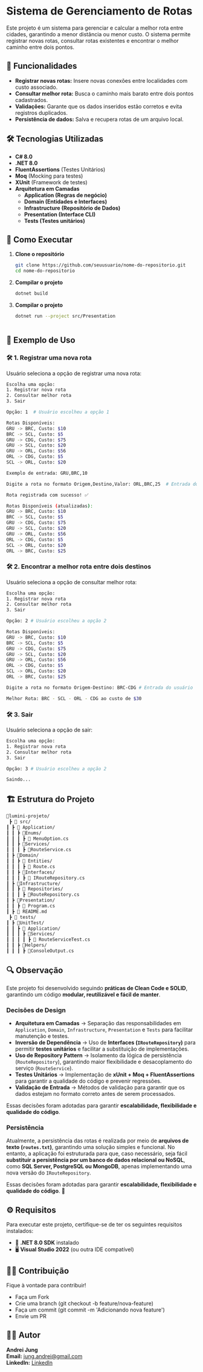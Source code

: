 # Sistema de Gerenciamento de Rotas

Este projeto é um sistema para gerenciar e calcular a melhor rota entre cidades, garantindo a menor distância ou menor custo. O sistema permite registrar novas rotas, consultar rotas existentes e encontrar o melhor caminho entre dois pontos.

## 📌 Funcionalidades

- **Registrar novas rotas:** Insere novas conexões entre localidades com custo associado.
- **Consultar melhor rota:** Busca o caminho mais barato entre dois pontos cadastrados.
- **Validações:** Garante que os dados inseridos estão corretos e evita registros duplicados.
- **Persistência de dados:** Salva e recupera rotas de um arquivo local.

## 🛠️ Tecnologias Utilizadas

- **C# 8.0**  
- **.NET 8.0**  
- **FluentAssertions** (Testes Unitários)  
- **Moq** (Mocking para testes)  
- **XUnit** (Framework de testes)
- **Arquitetura em Camadas**
    - **Application (Regras de negócio)**
    - **Domain (Entidades e Interfaces)**
    - **Infrastructure (Repositório de Dados)**
    - **Presentation (Interface CLI)**
    - **Tests (Testes unitários)**

## 🚀 Como Executar

1. **Clone o repositório**  
   ```sh
   git clone https://github.com/seuusuario/nome-do-repositorio.git
   cd nome-do-repositorio

2. **Compilar o projeto**
    ```sh
    dotnet build

3. **Compilar o projeto**
    ```sh
    dotnet run --project src/Presentation



## 📖 Exemplo de Uso

### 🛠️ **1. Registrar uma nova rota**
Usuário seleciona a opção de registrar uma nova rota:

```sh
Escolha uma opção:
1. Registrar nova rota
2. Consultar melhor rota
3. Sair

Opção: 1  # Usuário escolheu a opção 1

Rotas Disponíveis:
GRU -> BRC, Custo: $10
BRC -> SCL, Custo: $5
GRU -> CDG, Custo: $75
GRU -> SCL, Custo: $20
GRU -> ORL, Custo: $56
ORL -> CDG, Custo: $5
SCL -> ORL, Custo: $20

Exemplo de entrada: GRU,BRC,10

Digite a rota no formato Origem,Destino,Valor: ORL,BRC,25  # Entrada do usuário

Rota registrada com sucesso! ✅

Rotas Disponíveis (atualizadas):
GRU -> BRC, Custo: $10
BRC -> SCL, Custo: $5
GRU -> CDG, Custo: $75
GRU -> SCL, Custo: $20
GRU -> ORL, Custo: $56
ORL -> CDG, Custo: $5
SCL -> ORL, Custo: $20
ORL -> BRC, Custo: $25
```

### 🛠️ **2. Encontrar a melhor rota entre dois destinos**
Usuário seleciona a opção de consultar melhor rota:
```sh
Escolha uma opção:
1. Registrar nova rota
2. Consultar melhor rota
3. Sair

Opção: 2 # Usuário escolheu a opção 2

Rotas Disponíveis:
GRU -> BRC, Custo: $10
BRC -> SCL, Custo: $5
GRU -> CDG, Custo: $75
GRU -> SCL, Custo: $20
GRU -> ORL, Custo: $56
ORL -> CDG, Custo: $5
SCL -> ORL, Custo: $20
ORL -> BRC, Custo: $25

Digite a rota no formato Origem-Destino: BRC-CDG # Entrada do usuário

Melhor Rota: BRC - SCL - ORL - CDG ao custo de $30 
```


### 🛠️ **3. Sair**
Usuário seleciona a opção de sair:
```sh
Escolha uma opção:
1. Registrar nova rota
2. Consultar melhor rota
3. Sair

Opção: 3 # Usuário escolheu a opção 2

Saindo...
```

## 🏗️ Estrutura do Projeto

```bash
📂lumini-projeto/
 ┣ 📂 src/
┃ ┣ 📂 Application/
┃ ┃ ┣ 📂Enums/
┃ ┃ ┃ ┣ 📂 MenuOption.cs
┃ ┃ ┣ 📂Services/
┃ ┃ ┃ ┣ 📂RouteService.cs
┃ ┣ 📂Domain/
┃ ┃ ┣ 📂 Entities/
┃ ┃ ┃ ┣ 📂 Route.cs
┃ ┃ ┣ 📂Interfaces/
┃ ┃ ┃ ┣ 📂 IRouteRepository.cs
┃ ┣ 📂Infrastructure/
┃ ┃ ┣ 📂 Repositories/
┃ ┃ ┃ ┣ 📂RouteRepository.cs
┃ ┣ 📂Presentation/
┃ ┃ ┣ 📂 Program.cs
┃ ┣ 📂 README.md
 ┣ 📂 tests/
┃ ┣ 📂UnitTest/
┃ ┃ ┣ 📂 Application/
┃ ┃ ┃ ┣ 📂Services/
┃ ┃ ┃ ┃ ┣ 📂 RouteServiceTest.cs
┃ ┃ ┣ 📂Helpers/
┃ ┃ ┃ ┣ 📂ConsoleOutput.cs
```
## 🔍 Observação  

Este projeto foi desenvolvido seguindo **práticas de Clean Code e SOLID**, garantindo um código **modular, reutilizável e fácil de manter**.  

###  **Decisões de Design**
- **Arquitetura em Camadas** → Separação das responsabilidades em `Application`, `Domain`, `Infrastructure`, `Presentation` e `Tests` para facilitar manutenção e testes.
- **Inversão de Dependência** → Uso de **Interfaces (`IRouteRepository`)** para permitir **testes unitários** e facilitar a substituição de implementações.
- **Uso de Repository Pattern** → Isolamento da lógica de persistência (`RouteRepository`), garantindo maior flexibilidade e desacoplamento do serviço (`RouteService`).
- **Testes Unitários** → Implementação de **xUnit + Moq + FluentAssertions** para garantir a qualidade do código e prevenir regressões.
- **Validação de Entrada** → Métodos de validação para garantir que os dados estejam no formato correto antes de serem processados.

Essas decisões foram adotadas para garantir **escalabilidade, flexibilidade e qualidade do código**. 

###  **Persistência**
Atualmente, a persistência das rotas é realizada por meio de **arquivos de texto (`routes.txt`)**, garantindo uma solução simples e funcional. No entanto, a aplicação foi estruturada para que, caso necessário, seja fácil **substituir a persistência por um banco de dados relacional ou NoSQL**, como **SQL Server, PostgreSQL ou MongoDB**, apenas implementando uma nova versão do `IRouteRepository`.

Essas decisões foram adotadas para garantir **escalabilidade, flexibilidade e qualidade do código**. 🚀


## ⚙️ Requisitos
Para executar este projeto, certifique-se de ter os seguintes requisitos instalados:
- 🔧 **.NET 8.0 SDK** instalado
- 🖥️ **Visual Studio 2022** (ou outra IDE compatível)

## 🧑‍💻 Contribuição
Fique à vontade para contribuir!
- Faça um Fork
- Crie uma branch (git checkout -b feature/nova-feature)
- Faça um commit (git commit -m 'Adicionando nova feature')
- Envie um PR


## 👨‍💻 Autor

**Andrei Jung**  
**Email:** jung.andrei@gmail.com  
**LinkedIn:** [LinkedIn](https://www.linkedin.com/in/andrei-jung/)
